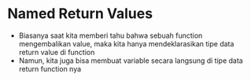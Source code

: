 # Named Return Values

- Biasanya saat kita memberi tahu bahwa sebuah function mengembalikan value, maka kita hanya mendeklarasikan tipe data return value di function
- Namun, kita juga bisa membuat variable secara langsung di tipe data return function nya
